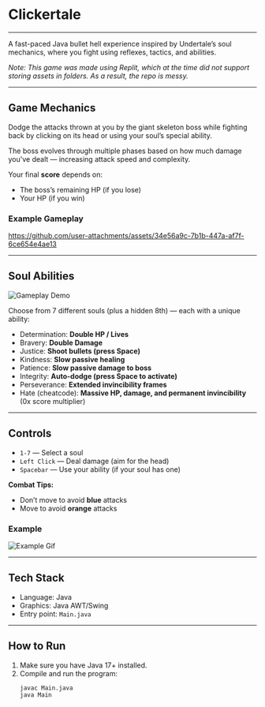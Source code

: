 # Clickertale

---

A fast-paced Java bullet hell experience inspired by Undertale’s soul mechanics, where you fight using reflexes, tactics, and abilities.

*Note: This game was made using Replit, which at the time did not support storing assets in folders. As a result, the repo is messy.*

---

## Game Mechanics

Dodge the attacks thrown at you by the giant skeleton boss while fighting back by clicking on its head or using your soul’s special ability.

The boss evolves through multiple phases based on how much damage you've dealt — increasing attack speed and complexity.

Your final **score** depends on:
- The boss’s remaining HP (if you lose)
- Your HP (if you win)

### Example Gameplay

https://github.com/user-attachments/assets/34e56a9c-7b1b-447a-af7f-6ce654e4ae13

---

## Soul Abilities

![Gameplay Demo](readmeassets/ezgif-1dd95083fc743c.gif)

Choose from 7 different souls (plus a hidden 8th) — each with a unique ability:

- Determination: **Double HP / Lives**
- Bravery: **Double Damage**
- Justice: **Shoot bullets (press Space)**
- Kindness: **Slow passive healing**
- Patience: **Slow passive damage to boss**
- Integrity: **Auto-dodge (press Space to activate)**
- Perseverance: **Extended invincibility frames**
- Hate (cheatcode): **Massive HP, damage, and permanent invincibility** (0x score multiplier)

---

## Controls

- `1-7` — Select a soul
- `Left Click` — Deal damage (aim for the head)
- `Spacebar` — Use your ability (if your soul has one)

**Combat Tips:**
- Don’t move to avoid **blue** attacks
- Move to avoid **orange** attacks

### Example
![Example Gif](readmeassets/ezgif-7aec2b3ec4965e.gif)

---

## Tech Stack

- Language: Java
- Graphics: Java AWT/Swing
- Entry point: `Main.java`

---

## How to Run

1. Make sure you have Java 17+ installed.
2. Compile and run the program:
   ```bash
   javac Main.java
   java Main

